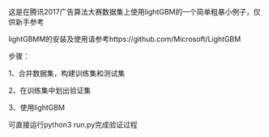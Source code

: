 这是在腾讯2017广告算法大赛数据集上使用lightGBM的一个简单粗暴小例子，仅供新手参考

lightGBMM的安装及使用请参考https://github.com/Microsoft/LightGBM

步骤：

1、合并数据集，构建训练集和测试集

2、在训练集中划出验证集

3、使用lightGBM

可直接运行python3 run.py完成验证过程
